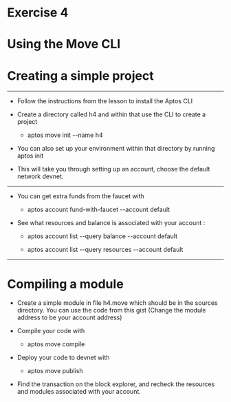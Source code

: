 # Exercise 4

# Using the Move CLI

# Creating a simple project

---

- Follow the instructions from the lesson to install the Aptos CLI

- Create a directory called h4 and within that use the CLI to create a project
    - aptos move init --name h4

- You can also set up your environment within that directory by running
aptos init

- This will take you through setting up an account, choose the default network devnet.

---

- You can get extra funds from the faucet with
    - aptos account fund-with-faucet --account default

- See what resources and balance is associated with your account :
    - aptos account list --query balance --account default

    - aptos account list --query resources --account default

---

# Compiling a module

- Create a simple module in file h4.move which should be in the sources directory. You can use the code from this gist (Change the module address to be your account address)

- Compile your code with

    - aptos move compile   

- Deploy your code to devnet with

    - aptos move publish   

- Find the transaction on the block explorer, and recheck the resources and modules associated with your account.